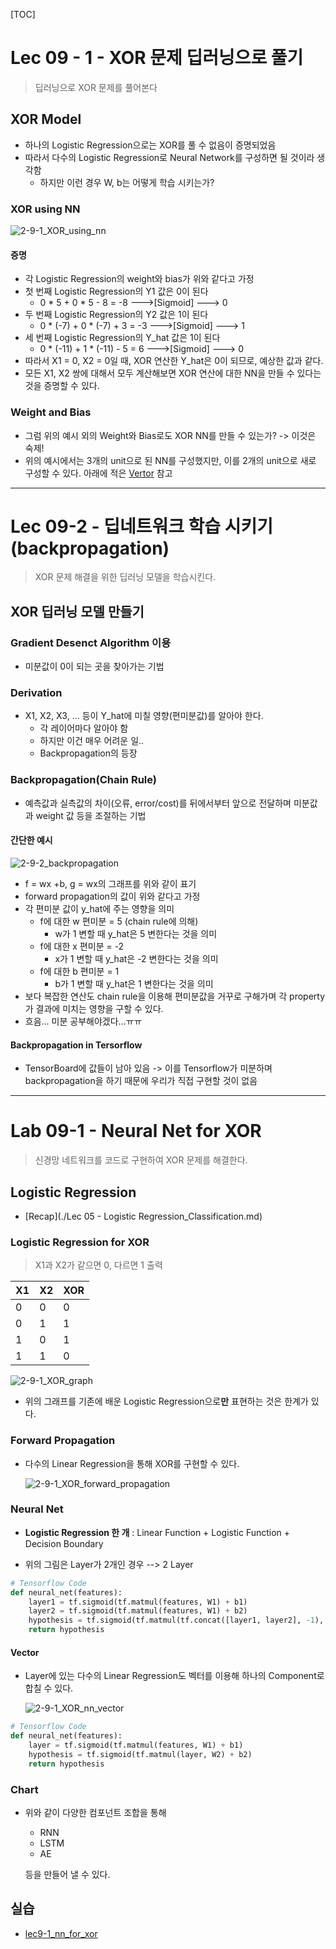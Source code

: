 [TOC]


# Lec 09 - 1 - XOR 문제 딥러닝으로 풀기

> 딥러닝으로 XOR 문제를 풀어본다

## XOR Model

- 하나의 Logistic Regression으로는 XOR를 풀 수 없음이 증명되었음
- 따라서 다수의 Logistic Regression로 Neural Network를 구성하면 될 것이라 생각함
  - 하지만 이런 경우 W, b는 어떻게 학습 시키는가?

### XOR using NN

![2-9-1_XOR_using_nn](../MDImage/2-9-1_XOR_using_nn.PNG)

#### 증명

- 각 Logistic Regression의 weight와 bias가 위와 같다고 가정
- 첫 번째 Logistic Regression의 Y1 값은 0이 된다
  - 0 * 5 + 0 * 5 - 8 = -8 --->[Sigmoid] ---> 0
- 두 번째 Logistic Regression의 Y2 값은 1이 된다
  - 0 * (-7) + 0 * (-7) + 3 = -3 --->[Sigmoid] ---> 1
- 세 번째 Logistic Regression의 Y_hat 값은 1이 된다
  - 0 * (-11) + 1 * (-11) - 5 = 6 --->[Sigmoid] ---> 0
- 따라서 X1 = 0, X2 = 0일 때, XOR 연산한 Y_hat은 0이 되므로, 예상한 값과 같다.
- 모든 X1, X2 쌍에 대해서 모두 계산해보면 XOR 연산에 대한 NN을 만들 수 있다는 것을 증명할 수 있다.

### Weight and Bias

- 그럼 위의 예시 외의 Weight와 Bias로도 XOR NN를 만들 수 있는가? -> 이것은 숙제!
- 위의 예시에서는 3개의 unit으로 된 NN를 구성했지만, 이를 2개의 unit으로 새로 구성할 수 있다. 아래에 적은 [Vertor](#Vector) 참고

----



# Lec 09-2 - 딥네트워크 학습 시키기 (backpropagation)

> XOR 문제 해결을 위한 딥러닝 모델을 학습시킨다.

## XOR 딥러닝 모델 만들기

### Gradient Desenct Algorithm 이용

- 미분값이 0이 되는 곳을 찾아가는 기법

### Derivation

- X1, X2, X3, ... 등이 Y_hat에 미칠 영향(편미분값)를 알아야 한다.
  - 각 레이어마다 알아야 함
  - 하지만 이건 매우 어려운 일..
  - Backpropagation의 등장

### Backpropagation(Chain Rule)

- 예측값과 실측값의 차이(오류, error/cost)를 뒤에서부터 앞으로 전달하며 미분값과 weight 값 등을 조절하는 기법

#### 간단한 예시

![2-9-2_backpropagation](../MDImage/2-9-2_backpropagation.PNG)

- f = wx +b, g = wx의 그래프를 위와 같이 표기
- forward propagation의 값이 위와 같다고 가정
- 각 편미분 값이 y_hat에 주는 영향을 의미
  - f에 대한 w 편미분 = 5 (chain rule에 의해)
    - w가 1 변할 때 y_hat은 5 변한다는 것을 의미
  - f에 대한 x 편미분 = -2
    - x가 1 변할 때 y_hat은 -2 변한다는 것을 의미
  - f에 대한 b 편미분 = 1
    - b가 1 변할 때 y_hat은 1 변한다는 것을 의미
- 보다 복잡한 연산도 chain rule을 이용해 편미분값을 거꾸로 구해가며 각 property가 결과에 미치는 영향을 구할 수 있다.
- 흐음... 미분 공부해야겠다...ㅠㅠ

#### Backpropagation in Tersorflow

- TensorBoard에 값들이 남아 있음 -> 이를 Tensorflow가 미분하며 backpropagation을 하기 때문에 우리가 직접 구현할 것이 없음

---

# Lab 09-1 - Neural Net for XOR

> 신경망 네트워크를 코드로 구현하여 XOR 문제를 해결한다.
## Logistic Regression
- [Recap](./Lec 05 - Logistic Regression_Classification.md)

### Logistic Regression for XOR

> X1과 X2가 같으면 0, 다르면 1 출력

| X1   | X2   | XOR  |
| ---- | ---- | ---- |
| 0    | 0    | 0    |
| 0    | 1    | 1    |
| 1    | 0    | 1    |
| 1    | 1    | 0    |

![2-9-1_XOR_graph](../MDImage/2-9-1_XOR_graph.PNG)

- 위의 그래프를 기존에 배운 Logistic Regression으로**만** 표현하는 것은 한계가 있다.

### Forward Propagation

- 다수의 Linear Regression을 통해 XOR를 구현할 수 있다.

  ![2-9-1_XOR_forward_propagation](../MDImage/2-9-1_XOR_forward_propagation.PNG)

### Neural Net

- **Logistic Regression 한 개** : Linear Function + Logistic Function + Decision Boundary

- 위의 그림은 Layer가 2개인 경우 --> 2 Layer

```python
# Tensorflow Code
def neural_net(features):
    layer1 = tf.sigmoid(tf.matmul(features, W1) + b1)
    layer2 = tf.sigmoid(tf.matmul(features, W1) + b2)
    hypothesis = tf.sigmoid(tf.matmul(tf.concat([layer1, layer2], -1), W3) + b3)
    return hypothesis
```

#### Vector

- Layer에 있는 다수의 Linear Regression도 벡터를 이용해 하나의 Component로 합칠 수 있다.

  ![2-9-1_XOR_nn_vector](../MDImage/2-9-1_XOR_nn_vector.PNG)

```python
# Tensorflow Code
def neural_net(features):
    layer = tf.sigmoid(tf.matmul(features, W1) + b1)
    hypothesis = tf.sigmoid(tf.matmul(layer, W2) + b2)
    return hypothesis
```

### Chart

- 위와 같이 다양한 컴포넌트 조합을 통해

  - RNN
  - LSTM
  - AE

  등을 만들어 낼 수 있다.

## 실습

- [lec9-1_nn_for_xor](./practice/lec9-1_nn_for_xor.ipynb)
